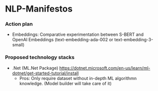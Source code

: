 # NLP-Manifestos


### Action plan 

- Embeddings: Comparative experimentation between S-BERT and OpenAI Embeddings (text-embedding-ada-002 or text-embedding-3-small)


### Proposed technology stacks
- .Net (ML.Net Package) 
  https://dotnet.microsoft.com/en-us/learn/ml-dotnet/get-started-tutorial/install
  - Pros: Only require dataset without in-depth ML algorithmn knowledge. (Model builder will take care of it)
    
